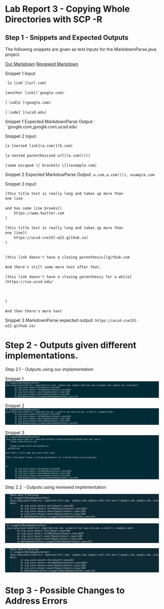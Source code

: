 # Lab Report 3 - Copying Whole Directories with SCP -R

## Step 1 - Snippets and Expected Outputs

The following snippets are given as test inputs for the MarkdownParse.java project.

[Our Markdown](https://github.com/apollolarragoitia/markdown-parse)
[Reviewed Markdown](https://github.com/Obarquinho/markdown-parse)

Snippet 1 Input:
```
`[a link`](url.com)

[another link](`google.com)`

[`cod[e`](google.com)

[`code]`](ucsd.edu)
```

Snippet 1 Expected MarkdownParse Output : ``google.com,google.com,ucsd.edu`

Snippet 2 Input:
```
[a [nested link](a.com)](b.com)

[a nested parenthesized url](a.com(()))

[some escaped \[ brackets \]](example.com)
```

Snippet 2 Expected MarkdowParse Output: `a.com,a.com(()), example.com`

Snippet 3 Input: 
```
[this title text is really long and takes up more than 
one line

and has some line breaks](
    https://www.twitter.com
)

[this title text is really long and takes up more than 
one line](
    https://ucsd-cse15l-w22.github.io/
)


[this link doesn't have a closing parenthesis](github.com

And there's still some more text after that.

[this link doesn't have a closing parenthesis for a while](https://cse.ucsd.edu/



)

And then there's more text
```

Snippet 3 MarkdownParse expected output: `https://ucsd-cse15l-w22.github.io/`

# Step 2 - Outputs given different implementations.

Step 2.1 - Outputs using our implementation

Snippet 1
![Snippet 1](lab-report-4-images/mymarkdownsnippet1.png)

Snippet 2
![Snippet 2](lab-report-4-images/mymarkdownsnippet2.png)

Snippet 3
![Snippet 3](lab-report-4-images/mymarkdownsnippet3.png)



Step 2.2 - Outputs using reviewed implementation

![Snippet 1](lab-report-4-images/reviewedmarkdownsnippet1.png)

![Snippet 2](lab-report-4-images/reviewedmarkdownsnippet2.png)

![Snippet 3](lab-report-4-images/reviewedmarkdownsnippet1.png)

# Step 3 - Possible Changes to Address Errors




